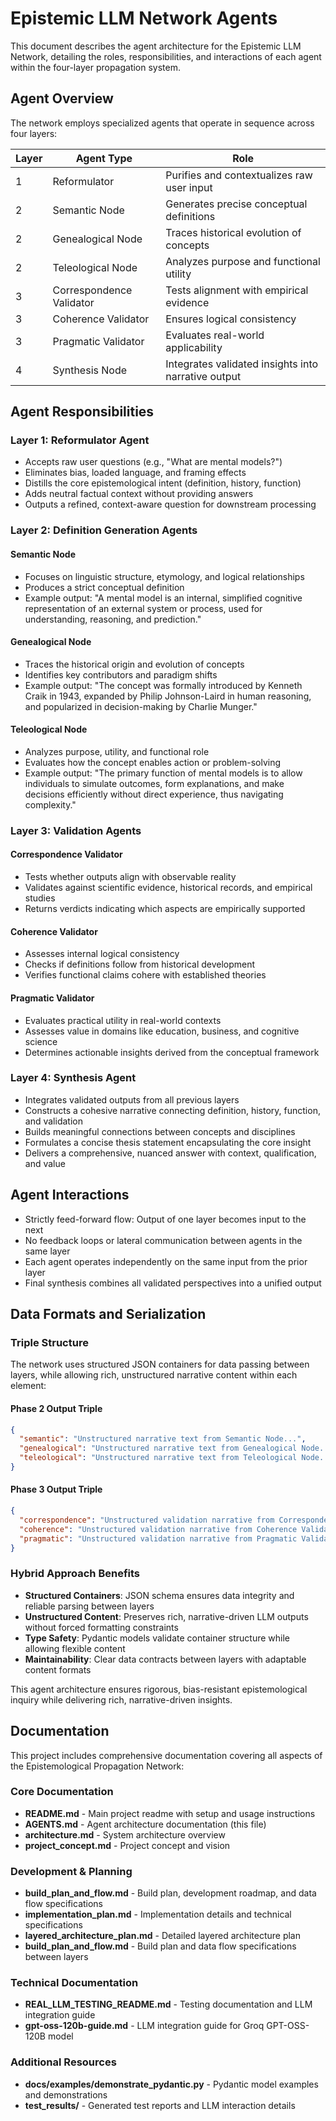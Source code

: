 # Epistemic LLM Network Agents

This document describes the agent architecture for the Epistemic LLM Network, detailing the roles, responsibilities, and interactions of each agent within the four-layer propagation system.

## Agent Overview

The network employs specialized agents that operate in sequence across four layers:

| Layer | Agent Type | Role |
|-------|------------|------|
| 1 | Reformulator | Purifies and contextualizes raw user input |
| 2 | Semantic Node | Generates precise conceptual definitions |
| 2 | Genealogical Node | Traces historical evolution of concepts |
| 2 | Teleological Node | Analyzes purpose and functional utility |
| 3 | Correspondence Validator | Tests alignment with empirical evidence |
| 3 | Coherence Validator | Ensures logical consistency |
| 3 | Pragmatic Validator | Evaluates real-world applicability |
| 4 | Synthesis Node | Integrates validated insights into narrative output |

## Agent Responsibilities

### Layer 1: Reformulator Agent

- Accepts raw user questions (e.g., "What are mental models?")
- Eliminates bias, loaded language, and framing effects
- Distills the core epistemological intent (definition, history, function)
- Adds neutral factual context without providing answers
- Outputs a refined, context-aware question for downstream processing

### Layer 2: Definition Generation Agents

#### Semantic Node

- Focuses on linguistic structure, etymology, and logical relationships
- Produces a strict conceptual definition
- Example output: "A mental model is an internal, simplified cognitive representation of an external system or process, used for understanding, reasoning, and prediction."

#### Genealogical Node

- Traces the historical origin and evolution of concepts
- Identifies key contributors and paradigm shifts
- Example output: "The concept was formally introduced by Kenneth Craik in 1943, expanded by Philip Johnson-Laird in human reasoning, and popularized in decision-making by Charlie Munger."

#### Teleological Node

- Analyzes purpose, utility, and functional role
- Evaluates how the concept enables action or problem-solving
- Example output: "The primary function of mental models is to allow individuals to simulate outcomes, form explanations, and make decisions efficiently without direct experience, thus navigating complexity."

### Layer 3: Validation Agents

#### Correspondence Validator

- Tests whether outputs align with observable reality
- Validates against scientific evidence, historical records, and empirical studies
- Returns verdicts indicating which aspects are empirically supported

#### Coherence Validator

- Assesses internal logical consistency
- Checks if definitions follow from historical development
- Verifies functional claims cohere with established theories

#### Pragmatic Validator

- Evaluates practical utility in real-world contexts
- Assesses value in domains like education, business, and cognitive science
- Determines actionable insights derived from the conceptual framework

### Layer 4: Synthesis Agent

- Integrates validated outputs from all previous layers
- Constructs a cohesive narrative connecting definition, history, function, and validation
- Builds meaningful connections between concepts and disciplines
- Formulates a concise thesis statement encapsulating the core insight
- Delivers a comprehensive, nuanced answer with context, qualification, and value

## Agent Interactions

- Strictly feed-forward flow: Output of one layer becomes input to the next
- No feedback loops or lateral communication between agents in the same layer
- Each agent operates independently on the same input from the prior layer
- Final synthesis combines all validated perspectives into a unified output

## Data Formats and Serialization

### Triple Structure

The network uses structured JSON containers for data passing between layers, while allowing rich, unstructured narrative content within each element:

#### Phase 2 Output Triple

```json
{
  "semantic": "Unstructured narrative text from Semantic Node...",
  "genealogical": "Unstructured narrative text from Genealogical Node...",
  "teleological": "Unstructured narrative text from Teleological Node..."
}
```

#### Phase 3 Output Triple

```json
{
  "correspondence": "Unstructured validation narrative from Correspondence Validator...",
  "coherence": "Unstructured validation narrative from Coherence Validator...",
  "pragmatic": "Unstructured validation narrative from Pragmatic Validator..."
}
```

### Hybrid Approach Benefits

- **Structured Containers**: JSON schema ensures data integrity and reliable parsing between layers
- **Unstructured Content**: Preserves rich, narrative-driven LLM outputs without forced formatting constraints
- **Type Safety**: Pydantic models validate container structure while allowing flexible content
- **Maintainability**: Clear data contracts between layers with adaptable content formats

This agent architecture ensures rigorous, bias-resistant epistemological inquiry while delivering rich, narrative-driven insights.

## Documentation

This project includes comprehensive documentation covering all aspects of the Epistemological Propagation Network:

### Core Documentation

- **README.md** - Main project readme with setup and usage instructions
- **AGENTS.md** - Agent architecture documentation (this file)
- **architecture.md** - System architecture overview
- **project_concept.md** - Project concept and vision

### Development & Planning

- **build_plan_and_flow.md** - Build plan, development roadmap, and data flow specifications
- **implementation_plan.md** - Implementation details and technical specifications
- **layered_architecture_plan.md** - Detailed layered architecture plan
- **build_plan_and_flow.md** - Build plan and data flow specifications between layers

### Technical Documentation

- **REAL_LLM_TESTING_README.md** - Testing documentation and LLM integration guide
- **gpt-oss-120b-guide.md** - LLM integration guide for Groq GPT-OSS-120B model

### Additional Resources

- **docs/examples/demonstrate_pydantic.py** - Pydantic model examples and demonstrations
- **test_results/** - Generated test reports and LLM interaction details

